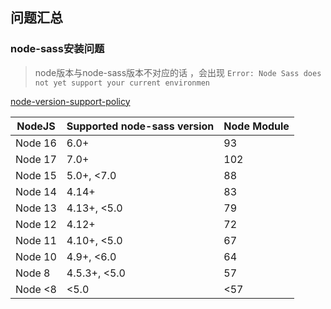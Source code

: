 

## 问题汇总


### node-sass安装问题

> node版本与node-sass版本不对应的话 ，会出现 `Error: Node Sass does not yet support your current environmen`

[node-version-support-policy](https://github.com/sass/node-sass#node-version-support-policy)

| NodeJS | Supported node-sass version | Node Module |
| -- | -- | -- |
| Node 16 |	6.0+ |	93 |
| Node 17 |	7.0+ |	102 | 
| Node 15 |	5.0+, <7.0 |	88 |
| Node 14 |	4.14+ |	83 |
| Node 13 |	4.13+, <5.0 |	79 |
| Node 12 |	4.12+ |	72 |
| Node 11 |	4.10+, <5.0 |	67 |
| Node 10 |	4.9+, <6.0 |	64 |
| Node 8 |	4.5.3+, <5.0 |	57 |
| Node <8 | 	<5.0 |	<57 |

